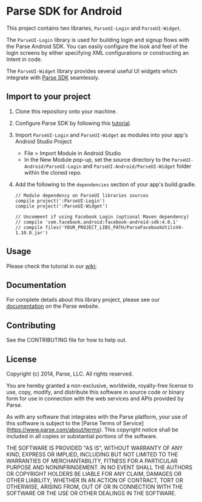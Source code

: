 # Parse SDK for Android

This project contains two libraries, `ParseUI-Login` and `ParseUI-Widget`.

The `ParseUI-Login` library is used for building login and signup flows with the Parse Android SDK. You can easily configure the look and feel of the login screens by either specifying XML configurations or constructing an Intent in code.

The `ParseUI-Widget` library provides several useful UI widgets which integrate with [Parse SDK](https://github.com/ParsePlatform/Parse-SDK-Android)  seamlessly.


## Import to your project
1. Clone this repository onto your machine.
2. Configure Parse SDK by following this [tutorial](https://www.parse.com/apps/quickstart#parse_data/mobile/android/native/existing).
3. Import `ParseUI-Login` and `ParseUI-Widget` as modules into your app's Android Studio Project
    * File > Import Module in Android Studio
    * In the New Module pop-up, set the source directory to the `ParseUI-Android/ParseUI-Login` and `ParseUI-Android/ParseUI-Widget` folder within the cloned repo.
4. Add the following to the `dependencies` section of your app's build.gradle.

    ```grovvy
    // Module dependency on ParseUI libraries sources
    compile project(':ParseUI-Login')
    compile project(':ParseUI-Widget')

    // Uncomment if using Facebook Login (optional Maven dependency)
    // compile 'com.facebook.android:facebook-android-sdk:4.0.1'
    // compile files('YOUR_PROJECT_LIBS_PATH/ParseFacebookUtilsV4-1.10.0.jar')
    ```

## Usage
Please check the tutorial in our [wiki](https://github.com/ParsePlatform/ParseUI-Android/wiki);

## Documentation
For complete details about this library project, please see our [documentation](https://www.parse.com/docs/android/guide#user-interface-parseloginui) on the Parse website.

## Contributing
See the CONTRIBUTING file for how to help out.

## License
Copyright (c) 2014, Parse, LLC. All rights reserved.

You are hereby granted a non-exclusive, worldwide, royalty-free license to use,
copy, modify, and distribute this software in source code or binary form for use
in connection with the web services and APIs provided by Parse.

As with any software that integrates with the Parse platform, your use of
this software is subject to the [Parse Terms of Service]
(https://www.parse.com/about/terms). This copyright notice shall be
included in all copies or substantial portions of the software.

THE SOFTWARE IS PROVIDED "AS IS", WITHOUT WARRANTY OF ANY KIND, EXPRESS OR
IMPLIED, INCLUDING BUT NOT LIMITED TO THE WARRANTIES OF MERCHANTABILITY, FITNESS
FOR A PARTICULAR PURPOSE AND NONINFRINGEMENT. IN NO EVENT SHALL THE AUTHORS OR
COPYRIGHT HOLDERS BE LIABLE FOR ANY CLAIM, DAMAGES OR OTHER LIABILITY, WHETHER
IN AN ACTION OF CONTRACT, TORT OR OTHERWISE, ARISING FROM, OUT OF OR IN
CONNECTION WITH THE SOFTWARE OR THE USE OR OTHER DEALINGS IN THE SOFTWARE.